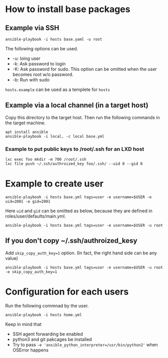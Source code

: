 # How to install base packages

## Example via SSH

    ansible-playbook -i hosts base.yaml -u root

The following options can be used.
- -u: loing user
- -k: Ask password to login
- -K: Ask password for sudo. This option can be omitted when the user becomes root w/o password.
- -b: Run with sudo

`hosts.example` can be used as a templete for `hosts`

## Example via a local channel (in a target host)

Copy this directory to the target host. Then run the following commands in the target machine.

    apt install ansible
    ansible-playbook -i local, -c local base.yml

### Example to put public keys to /root/.ssh for an LXD host

    lxc exec foo mkdir -m 700 /root/.ssh
    lxc file push ~/.ssh/authroized_key foo/.ssh/ --uid 0 --gid 0


# Example to create user

    ansible-playbook -i hosts base.yml tags=user -e username=$USER -e uid=2001 -e gid=2001

Here `uid` and `gid` can be omitted as below, because they are defined in roles/user/defaults/main.yml.

    ansible-playbook -i hosts base.yml tags=user -e username=$USER -u root

## If you don't copy ~/.ssh/authroized\_kesy
Add `skip_copy_auth_key=1` option. (In fact, the right hand side can be any value)

    ansible-playbook -i hosts base.yml tags=user -e username=$USER -u root -e skip_copy_auth_key=1


# Configuration for each users

Run the following commnad by the user.

    ansible-playbook -i hosts home.yml

Keep in mind that
- SSH agent forwarding be enabled
- python3 and git pakcages be installed
- Try to pass `-e 'ansible_python_interpreter=/usr/bin/python2'` when OSError happens
